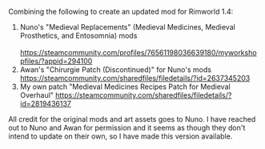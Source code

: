 Combining the following to create an updated mod for Rimworld 1.4:

1) Nuno's "Medieval Replacements" (Medieval Medicines, Medieval Prosthetics, and Entosomnia) mods <br></br>
   https://steamcommunity.com/profiles/76561198036639180/myworkshopfiles/?appid=294100
2) Awan's "Chirurgie Patch (Discontinued)" for Nuno's mods 
   https://steamcommunity.com/sharedfiles/filedetails/?id=2637345203
3) My own patch "Medieval Medicines Recipes Patch for Medieval Overhaul"
   https://steamcommunity.com/sharedfiles/filedetails/?id=2819436137
   

All credit for the original mods and art assets goes to Nuno. I have reached out to Nuno and Awan for permission and it seems as though they don't intend to update on their own, so I have made this version available.
